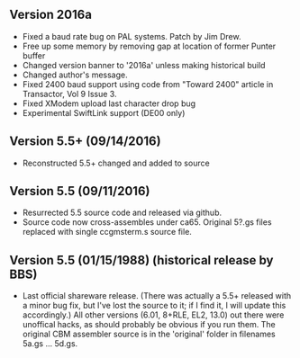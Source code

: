 Version 2016a
-------------
 - Fixed a baud rate bug on PAL systems.  Patch by Jim Drew.
 - Free up some memory by removing gap at location of former Punter buffer
 - Changed version banner to '2016a' unless making historical build
 - Changed author's message.
 - Fixed 2400 baud support using code from "Toward 2400" article
   in Transactor, Vol 9 Issue 3.
 - Fixed XModem upload last character drop bug
 - Experimental SwiftLink support (DE00 only)

Version 5.5+ (09/14/2016)
------------------------
 - Reconstructed 5.5+ changed and added to source

Version 5.5 (09/11/2016)
------------------------
 - Resurrected 5.5 source code and released via github.
 - Source code now cross-assembles under ca65.  Original 5?.gs files replaced
   with single ccgmsterm.s source file.

Version 5.5 (01/15/1988) (historical release by BBS)
------------------------

 - Last official shareware release. (There was actually a 5.5+ released with 
 a minor bug fix, but I've lost the source to it; if I find it, I will update
 this accordingly.)  All other versions (6.01, 8+RLE, EL2, 13.0) out there
 were unoffical hacks, as should probably be obvious if you run them.
 The original CBM assembler source is in the 'original' folder in filenames 
 5a.gs ... 5d.gs.

